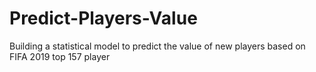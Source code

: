 # Predict-Players-Value
Building a statistical model to predict the value of new players based on FIFA 2019 top 157 player
